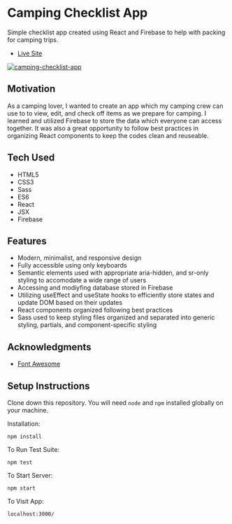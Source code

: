 # Camping Checklist App

Simple checklist app created using React and Firebase to help with packing for camping trips.

- [Live Site](https://camping-checklist.netlify.app/)

[![camping-checklist-app](https://user-images.githubusercontent.com/49259243/133847233-88097260-eeea-48d5-be60-bd7831261c48.png)](https://camping-checklist.netlify.app/)

## Motivation

As a camping lover, I wanted to create an app which my camping crew can use to to view, edit, and check off items as we prepare for camping. I learned and utilized Firebase to store the data which everyone can access together. It was also a great opportunity to follow best practices in organizing React components to keep the codes clean and reuseable.

## Tech Used

- HTML5
- CSS3
- Sass
- ES6
- React
- JSX
- Firebase

## Features

- Modern, minimalist, and responsive design
- Fully accessible using only keyboards
- Semantic elements used with appropriate aria-hidden, and sr-only styling to accomodate a wide range of users
- Accessing and modiyfing database stored in Firebase
- Utilizing useEffect and useState hooks to efficiently store states and update DOM based on their updates
- React components organized following best practices
- Sass used to keep styling files organized and separated into generic styling, partials, and component-specific styling

## Acknowledgments

- [Font Awesome](https://fontawesome.com/)

## Setup Instructions

Clone down this repository. You will need `node` and `npm` installed globally on your machine.

Installation:

`npm install`

To Run Test Suite:

`npm test`

To Start Server:

`npm start`

To Visit App:

`localhost:3000/`
